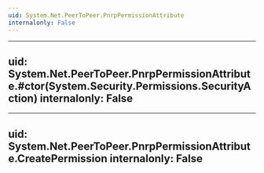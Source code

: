 ```yaml
---
uid: System.Net.PeerToPeer.PnrpPermissionAttribute
internalonly: False
---
```


---
uid: System.Net.PeerToPeer.PnrpPermissionAttribute.#ctor(System.Security.Permissions.SecurityAction)
internalonly: False
---

---
uid: System.Net.PeerToPeer.PnrpPermissionAttribute.CreatePermission
internalonly: False
---
